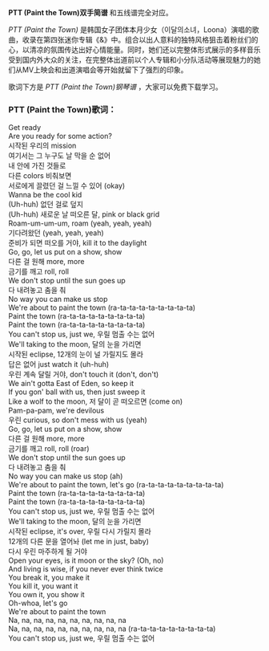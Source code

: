 

**PTT (Paint the Town)双手简谱** 和五线谱完全对应。

_PTT (Paint the Town)_
是韩国女子团体本月少女（이달의소녀，Loona）演唱的歌曲，收录在第四张迷你专辑《&》中。组合以出人意料的独特风格狙击着粉丝们的心，以清凉的氛围传达出好心情能量。同时，她们还以完整体形式展示的多样音乐受到国内外大众的关注，在完整体出道前以个人专辑和小分队活动等展现魅力的她们从MV上映会和出道演唱会等开始就留下了强烈的印象。

歌词下方是 _PTT (Paint the Town)钢琴谱_ ，大家可以免费下载学习。

### PTT (Paint the Town)歌词：

Get ready  
Are you ready for some action?  
시작된 우리의 mission  
여기서는 그 누구도 날 막을 순 없어  
내 안에 가진 것들로  
다른 colors 비춰보면  
서로에게 끌렸던 걸 느낄 수 있어 (okay)  
Wanna be the cool kid  
(Uh-huh) 없던 걸로 덮지  
(Uh-huh) 새로운 날 떠오른 달, pink or black grid  
Roam-um-um-um, roam (yeah, yeah, yeah)  
기다려왔던 (yeah, yeah, yeah)  
준비가 되면 떠오를 거야, kill it to the daylight  
Go, go, let us put on a show, show  
다른 걸 원해 more, more  
금기를 깨고 roll, roll  
We don't stop until the sun goes up  
다 내려놓고 춤을 춰  
No way you can make us stop  
We're about to paint the town (ra-ta-ta-ta-ta-ta-ta-ta-ta)  
Paint the town (ra-ta-ta-ta-ta-ta-ta-ta-ta)  
Paint the town (ra-ta-ta-ta-ta-ta-ta-ta-ta)  
You can't stop us, just we, 우릴 멈출 수는 없어  
We'll taking to the moon, 달의 눈을 가리면  
시작된 eclipse, 12개의 눈이 널 가릴지도 몰라  
답은 없어 just watch it (uh-huh)  
우린 계속 달릴 거야, don't touch it (don't, don't)  
We ain't gotta East of Eden, so keep it  
If you gon' ball with us, then just sweep it  
Like a wolf to the moon, 저 달이 곧 떠오르면 (come on)  
Pam-pa-pam, we'rе devilous  
우린 curious, so don't mess with us (yeah)  
Go, go, let us put on a show, show  
다른 걸 원해 morе, more  
금기를 깨고 roll, roll (roar)  
We don't stop until the sun goes up  
다 내려놓고 춤을 춰  
No way you can make us stop (ah)  
We're about to paint the town, let's go (ra-ta-ta-ta-ta-ta-ta-ta-ta)  
Paint the town (ra-ta-ta-ta-ta-ta-ta-ta-ta)  
Paint the town (ra-ta-ta-ta-ta-ta-ta-ta-ta)  
You can't stop us, just we, 우릴 멈출 수는 없어  
We'll taking to the moon, 달의 눈을 가리면  
시작된 eclipse, it's over, 우릴 다시 가릴지 몰라  
12개의 다른 문을 열어놔 (let me in just, baby)  
다시 우린 마주하게 될 거야  
Open your eyes, is it moon or the sky? (Oh, no)  
And living is wise, if you never ever think twice  
You break it, you make it  
You kill it, you want it  
You own it, you show it  
Oh-whoa, let's go  
We're about to paint the town  
Na, na, na, na, na, na, na, na, na, na  
Na, na, na, na, na, na, na, na, na, na (ra-ta-ta-ta-ta-ta-ta-ta-ta)  
You can't stop us, just we, 우릴 멈출 수는 없어

